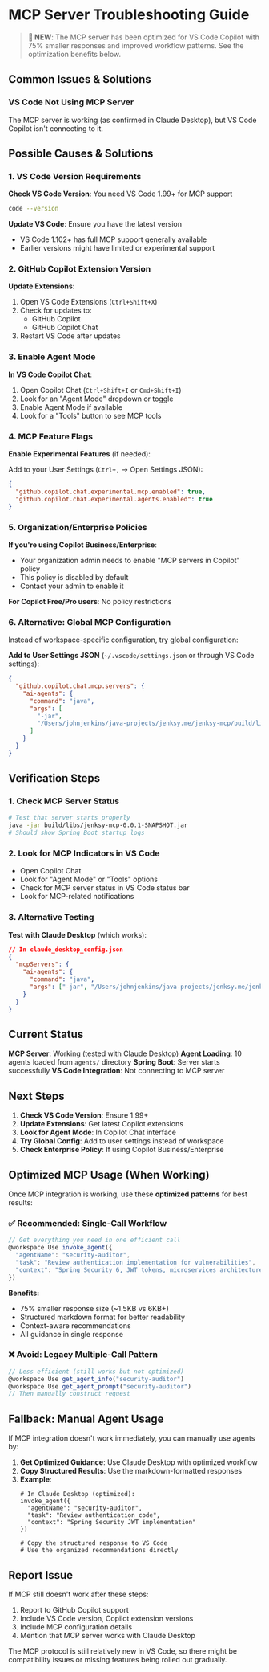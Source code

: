 # MCP Server Troubleshooting Guide

> **🚀 NEW**: The MCP server has been optimized for VS Code Copilot with 75% smaller responses and improved workflow patterns. See the optimization benefits below.

## Common Issues & Solutions

### VS Code Not Using MCP Server

The MCP server is working (as confirmed in Claude Desktop), but VS Code Copilot isn't connecting to it.

## Possible Causes & Solutions

### 1. VS Code Version Requirements

**Check VS Code Version**: You need VS Code 1.99+ for MCP support

```bash
code --version
```

**Update VS Code**: Ensure you have the latest version
- VS Code 1.102+ has full MCP support generally available
- Earlier versions might have limited or experimental support

### 2. GitHub Copilot Extension Version

**Update Extensions**:
1. Open VS Code Extensions (`Ctrl+Shift+X`)
2. Check for updates to:
   - GitHub Copilot
   - GitHub Copilot Chat
3. Restart VS Code after updates

### 3. Enable Agent Mode

**In VS Code Copilot Chat**:
1. Open Copilot Chat (`Ctrl+Shift+I` or `Cmd+Shift+I`)
2. Look for an "Agent Mode" dropdown or toggle
3. Enable Agent Mode if available
4. Look for a "Tools" button to see MCP tools

### 4. MCP Feature Flags

**Enable Experimental Features** (if needed):

Add to your User Settings (`Ctrl+,` → Open Settings JSON):
```json
{
  "github.copilot.chat.experimental.mcp.enabled": true,
  "github.copilot.chat.experimental.agents.enabled": true
}
```

### 5. Organization/Enterprise Policies

**If you're using Copilot Business/Enterprise**:
- Your organization admin needs to enable "MCP servers in Copilot" policy
- This policy is disabled by default
- Contact your admin to enable it

**For Copilot Free/Pro users**: No policy restrictions

### 6. Alternative: Global MCP Configuration

Instead of workspace-specific configuration, try global configuration:

**Add to User Settings JSON** (`~/.vscode/settings.json` or through VS Code settings):
```json
{
  "github.copilot.chat.mcp.servers": {
    "ai-agents": {
      "command": "java",
      "args": [
        "-jar",
        "/Users/johnjenkins/java-projects/jenksy.me/jenksy-mcp/build/libs/jenksy-mcp-0.0.1-SNAPSHOT.jar"
      ]
    }
  }
}
```

## Verification Steps

### 1. Check MCP Server Status
```bash
# Test that server starts properly
java -jar build/libs/jenksy-mcp-0.0.1-SNAPSHOT.jar
# Should show Spring Boot startup logs
```

### 2. Look for MCP Indicators in VS Code
- Open Copilot Chat
- Look for "Agent Mode" or "Tools" options
- Check for MCP server status in VS Code status bar
- Look for MCP-related notifications

### 3. Alternative Testing

**Test with Claude Desktop** (which works):
```json
// In claude_desktop_config.json
{
  "mcpServers": {
    "ai-agents": {
      "command": "java",
      "args": ["-jar", "/Users/johnjenkins/java-projects/jenksy.me/jenksy-mcp/build/libs/jenksy-mcp-0.0.1-SNAPSHOT.jar"]
    }
  }
}
```

## Current Status

**MCP Server**: Working (tested with Claude Desktop)
**Agent Loading**: 10 agents loaded from `agents/` directory
**Spring Boot**: Server starts successfully
**VS Code Integration**: Not connecting to MCP server

## Next Steps

1. **Check VS Code Version**: Ensure 1.99+
2. **Update Extensions**: Get latest Copilot extensions
3. **Look for Agent Mode**: In Copilot Chat interface
4. **Try Global Config**: Add to user settings instead of workspace
5. **Check Enterprise Policy**: If using Copilot Business/Enterprise

## Optimized MCP Usage (When Working)

Once MCP integration is working, use these **optimized patterns** for best results:

### ✅ Recommended: Single-Call Workflow
```javascript
// Get everything you need in one efficient call
@workspace Use invoke_agent({
  "agentName": "security-auditor",
  "task": "Review authentication implementation for vulnerabilities",
  "context": "Spring Security 6, JWT tokens, microservices architecture"
})
```

**Benefits:**
- 75% smaller response size (~1.5KB vs 6KB+)
- Structured markdown format for better readability
- Context-aware recommendations
- All guidance in single response

### ❌ Avoid: Legacy Multiple-Call Pattern
```javascript
// Less efficient (still works but not optimized)
@workspace Use get_agent_info("security-auditor")
@workspace Use get_agent_prompt("security-auditor")
// Then manually construct request
```

## Fallback: Manual Agent Usage

If MCP integration doesn't work immediately, you can manually use agents by:

1. **Get Optimized Guidance**: Use Claude Desktop with optimized workflow
2. **Copy Structured Results**: Use the markdown-formatted responses
3. **Example**:
   ```
   # In Claude Desktop (optimized):
   invoke_agent({
     "agentName": "security-auditor",
     "task": "Review authentication code",
     "context": "Spring Security JWT implementation"
   })

   # Copy the structured response to VS Code
   # Use the organized recommendations directly
   ```

## Report Issue

If MCP still doesn't work after these steps:
1. Report to GitHub Copilot support
2. Include VS Code version, Copilot extension versions
3. Include MCP configuration details
4. Mention that MCP server works with Claude Desktop

The MCP protocol is still relatively new in VS Code, so there might be compatibility issues or missing features being rolled out gradually.